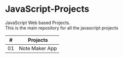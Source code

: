 # JavaScript-Projects
JavaScript Web based Projects.<br />
This is the main repository for all the javascript projects
   
|    #    | Projects |
| :-----: | :-: | 
|   01    | Note Maker App| 
